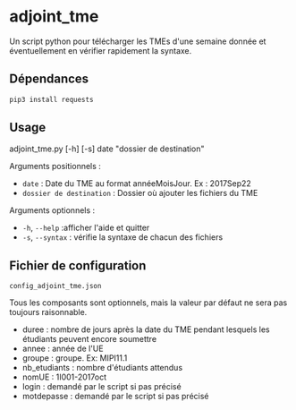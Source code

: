 # adjoint_tme

Un script python pour télécharger les TMEs d'une semaine donnée et éventuellement en vérifier rapidement la syntaxe.


## Dépendances

``` bash
pip3 install requests
```

## Usage
adjoint_tme.py [-h] [-s] date "dossier de destination"


Arguments positionnels :
- `date` : Date du TME au format annéeMoisJour. Ex : 2017Sep22
- `dossier de destination` : Dossier où ajouter les fichiers du TME

Arguments optionnels :
-  `-h`, `--help` :afficher l'aide et quitter
-  `-s`, `--syntax` : vérifie la syntaxe de chacun des fichiers

## Fichier de configuration

`config_adjoint_tme.json`

Tous les composants sont optionnels, mais la valeur par défaut ne sera pas toujours raisonnable.

- duree : nombre de jours après la date du TME pendant lesquels les étudiants peuvent encore soumettre
- annee : année de l'UE
- groupe : groupe. Ex: MIPI11.1
- nb_etudiants : nombre d'étudiants attendus
- nomUE : 1I001-2017oct
- login : demandé par le script si pas précisé
- motdepasse : demandé par le script si pas précisé
